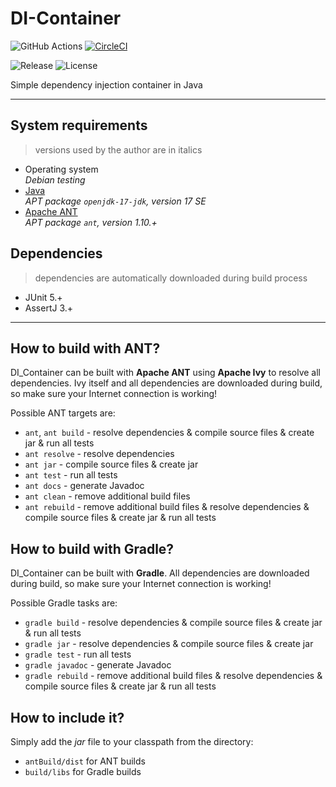 # DI-Container

![GitHub Actions](https://github.com/ref-humbold/DI-Container/workflows/GitHub%20Actions/badge.svg?branch=master)
[![CircleCI](https://circleci.com/gh/ref-humbold/DI-Container/tree/master.svg?style=shield)](https://circleci.com/gh/ref-humbold/DI-Container/tree/master)

![Release](https://img.shields.io/github/v/release/ref-humbold/DI-Container?style=plastic)
![License](https://img.shields.io/github/license/ref-humbold/DI-Container?style=plastic)

Simple dependency injection container in Java

-----

## System requirements

> versions used by the author are in italics

+ Operating system \
  *Debian testing*
+ [Java](https://www.oracle.com/technetwork/java/javase/overview/index.html) \
  *APT package `openjdk-17-jdk`, version 17 SE*
+ [Apache ANT](http://ant.apache.org/) \
  *APT package `ant`, version 1.10.+*

## Dependencies

> dependencies are automatically downloaded during build process

+ JUnit 5.+
+ AssertJ 3.+

-----

## How to build with ANT?

DI\_Container can be built with **Apache ANT** using **Apache Ivy** to resolve all dependencies.
Ivy itself and all dependencies are downloaded during build, so make sure your Internet
connection is working!

Possible ANT targets are:

+ `ant`, `ant build` - resolve dependencies & compile source files & create jar & run all tests
+ `ant resolve` - resolve dependencies
+ `ant jar` - compile source files & create jar
+ `ant test` - run all tests
+ `ant docs` - generate Javadoc
+ `ant clean` - remove additional build files
+ `ant rebuild` - remove additional build files & resolve dependencies & compile source files &
  create jar & run all tests

## How to build with Gradle?

DI\_Container can be built with **Gradle**. All dependencies are downloaded during build, so
make sure your Internet connection is working!

Possible Gradle tasks are:

+ `gradle build` - resolve dependencies & compile source files & create jar & run all tests
+ `gradle jar` - resolve dependencies & compile source files & create jar
+ `gradle test` - run all tests
+ `gradle javadoc` - generate Javadoc
+ `gradle rebuild` - remove additional build files & resolve dependencies & compile source files &
  create jar & run all tests

## How to include it?

Simply add the *jar* file to your classpath from the directory:

+ `antBuild/dist` for ANT builds
+ `build/libs` for Gradle builds
